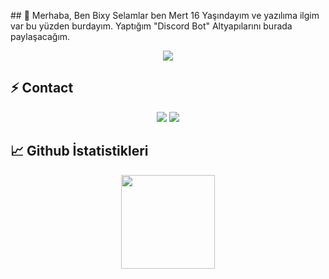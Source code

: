 
<p align="center">
<div>
 <p>
## 🎉 Merhaba, Ben Bixy
Selamlar ben Mert 16 Yaşındayım ve yazılıma ilgim var bu yüzden burdayım. Yaptığım "Discord Bot" Altyapılarını burada paylaşacağım.

</h4>
</div>
<div align="center">
    <img src="https://komarev.com/ghpvc/?username=bixyjs&color=dc143c"/>
</div>

## ⚡ Contact

<div align="center">
    <a href="https://discord.com/users/409604555094097939" target="_blank"><img src="https://shields.io/badge/Bixy-111111.svg?&style=for-the-badge&logo=discord&Color=white"></a>
    <a href="https://github.com/bixyjs" target="_blank"><img src="https://shields.io/badge/Bixy-111111.svg?&style=for-the-badge&logo=github&Color=white"></a></a>
</div>


## 📈 Github İstatistikleri

<div align="center">
    <img src="https://github-readme-stats.vercel.app/api?username=bixyjs&show_icons=true&theme=dark&hide_border=true" width="%100" height="150px">
</div>
